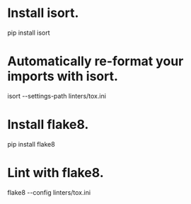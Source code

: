 # Install isort.
pip install isort

# Automatically re-format your imports with isort.
isort --settings-path linters/tox.ini

# Install flake8.
pip install flake8

# Lint with flake8.
flake8 --config linters/tox.ini
